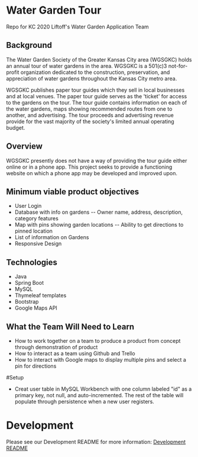 # Water Garden Tour
Repo for KC 2020 Liftoff's Water Garden Application Team

## Background

The Water Garden Society of the Greater Kansas City area (WGSGKC) holds an annual tour of water gardens in the area. 
WGSGKC is a 501(c)3 not-for-profit organization dedicated to the construction, preservation, and appreciation of 
water gardens throughout the Kansas City metro area.

WGSGKC publishes paper tour guides which they sell in local businesses and at local venues. The paper tour guide 
serves as the 'ticket' for access to the gardens on the tour. The tour guide contains information on each of the 
water gardens, maps showing recommended routes from one to another, and advertising. The tour proceeds and 
advertising revenue provide for the vast majority of the society's limited annual operating budget.

## Overview 

WGSGKC presently does not have a way of providing the tour guide either online or in a phone app. This project seeks to
provide a functioning website on which a phone app may be developed and improved upon.

## Minimum viable product objectives

- User Login
- Database with info on gardens
-- Owner name, address, description, category features
- Map with pins showing garden locations
-- Ability to get directions to pinned location
- List of information on Gardens
- Responsive Design

## Technologies

- Java
- Spring Boot
- MySQL
- Thymeleaf templates
- Bootstrap
- Google Maps API

## What the Team Will Need to Learn
- How to work together on a team to produce a product from concept through demonstration of product
- How to interact as a team using Github and Trello
- How to interact with Google maps to display multiple pins and select a pin for directions

#Setup
- Creat user table in MySQL Workbench with one column labeled "id" as a primary key, not null, and auto-incremented.  The rest of the table will populate through persistence when a new user registers.


# Development
Please see our Development README for more information:
[Development README](./Development.md)
